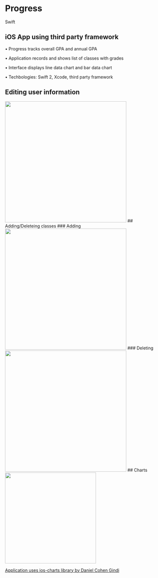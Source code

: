 # Progress
Swift

## iOS App using third party framework

•	Progress tracks overall GPA and annual GPA

•	Application records and shows list of classes with grades

•	Interface displays line data chart and bar data chart

•	Techbologies: Swift 2, Xcode, third party framework

## Editing user information
<img src="https://cl.ly/h80T/addinfo.gif" width="400">
## Adding/Deleteing classes
### Adding
<img src="https://cl.ly/h80T/addinfo.gif" width="400">
### Deleting

<img src="https://cl.ly/h868/delet.gif" width="400">
## Charts
<img src="https://cl.ly/h8dn/chart.png" width="300">

[Application uses ios-charts library by Daniel Cohen Gindi](https://github.com/danielgindi/Charts)
